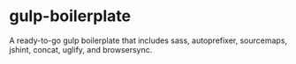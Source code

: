 # gulp-boilerplate
A ready-to-go gulp boilerplate that includes sass, autoprefixer, sourcemaps, jshint, concat, uglify, and browsersync.
